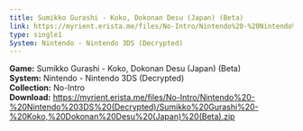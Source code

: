 ```yaml
---
title: Sumikko Gurashi - Koko, Dokonan Desu (Japan) (Beta)
link: https://myrient.erista.me/files/No-Intro/Nintendo%20-%20Nintendo%203DS%20(Decrypted)/Sumikko%20Gurashi%20-%20Koko,%20Dokonan%20Desu%20(Japan)%20(Beta).zip
type: single1
System: Nintendo - Nintendo 3DS (Decrypted)
---
```

<b>Game:</b> Sumikko Gurashi - Koko, Dokonan Desu (Japan) (Beta)<br>
<b>System:</b> Nintendo - Nintendo 3DS (Decrypted)<br>
<b>Collection:</b> No-Intro<br>
<b>Download:</b> https://myrient.erista.me/files/No-Intro/Nintendo%20-%20Nintendo%203DS%20(Decrypted)/Sumikko%20Gurashi%20-%20Koko,%20Dokonan%20Desu%20(Japan)%20(Beta).zip